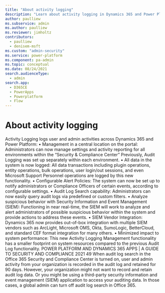 ```yaml
---
title: "About activity logging"
description: "Learn about activity logging in Dynamics 365 and Power Platform." 
author: paulliew
ms.subservice: admin
ms.author: paulliew
ms.reviewer: jimholtz
contributors:
  - paulliew
  - denisem-msft
ms.custom: "admin-security"
ms.service: power-platform
ms.component: pa-admin
ms.topic: conceptual
ms.date: 08/24/2021
search.audienceType: 
  - admin
search.app:
  - D365CE
  - PowerApps
  - Powerplatform
  - Flow
---
```

# About activity logging

Activity Logging logs user and admin activities across Dynamics 365 and Power Platform:
• Management in a central location on the portal: Administrators can now manage settings and activity reporting for all environments within the “Security & Compliance Center” Previously, Audit Logging was set up separately within each environment.
• All data in the system is now logged: All data transactions
including plugin operations, entity operations, bulk operations, user login/out sessions, and even Microsoft Support Personnel operations are logged by this new functionality.
• Configurable Alert Policies: The system can now be set up to notify administrators or Compliance Officers of certain events, according to configurable settings.
• Audit Log Search capability: Administrators can now easily query audit logs via predefined or custom filters.
• Analyze suspicious behavior with Security Information and Event Management (SIEM): Functioning in near real-time, the SIEM will work to analyze and alert administrators of possible suspicious behavior within the system and provide actions to address these events.
• SIEM Vendor Integration: Dynamics 365 now provides out-of-box integration with multiple SIEM vendors such as ArcLight, Microsoft OMS, Okta, SumoLogic, BetterCloud, and standard CEF format integration for many others.
• Minimized impact to system performance: This new Activity Logging Management functionality has a smaller footprint on system resources compared to the previous Audit Log functionality.
POWER PLATFORM AND DYNAMICS 365 APPS | A GUIDE TO SECURITY AND COMPLIANCE
2021
49
When audit log search in the Office 365 Security and Compliance Center is turned on, user and admin activity from your organization is recorded in the audit log and retained for 90 days. However, your organization might not want to record and retain audit log data. Or you might be using a third-party security information and event management (SIEM) application to access your auditing data. In those cases, a global admin can turn off audit log search in Office 365.
